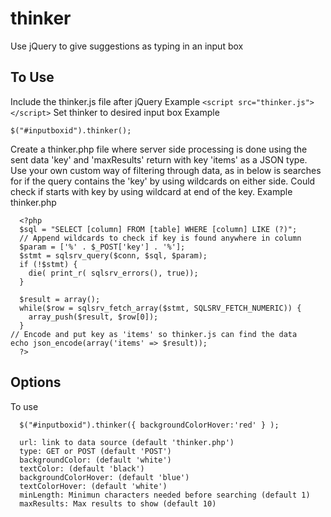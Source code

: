 # thinker
Use jQuery to give suggestions as typing in an input box

## To Use
Include the thinker.js file after jQuery Example `<script src="thinker.js"></script>`
Set thinker to desired input box
Example
```
$("#inputboxid").thinker();

```
Create a thinker.php file where server side processing is done using the sent data 'key' and 'maxResults'
return with key 'items' as a JSON type.
Use your own custom way of filtering through data, as in below is searches for if the query contains the 'key' by 
using wildcards on either side.  Could check if starts with key by using wildcard at end of the key.
Example thinker.php
```
  <?php 
  $sql = "SELECT [column] FROM [table] WHERE [column] LIKE (?)"; 
  // Append wildcards to check if key is found anywhere in column
  $param = ['%' . $_POST['key'] . '%'];
  $stmt = sqlsrv_query($conn, $sql, $param);  
  if (!$stmt) {
	die( print_r( sqlsrv_errors(), true));
  }

  $result = array();
  while($row = sqlsrv_fetch_array($stmt, SQLSRV_FETCH_NUMERIC)) {
  	array_push($result, $row[0]);
  }
// Encode and put key as 'items' so thinker.js can find the data
echo json_encode(array('items' => $result));
  ?>
```
  
## Options
To use
```
  $("#inputboxid").thinker({ backgroundColorHover:'red' } );

  url: link to data source (default 'thinker.php')
  type: GET or POST (default 'POST')
  backgroundColor: (default 'white')
  textColor: (default 'black')
  backgroundColorHover: (default 'blue')
  textColorHover: (default 'white')
  minLength: Minimun characters needed before searching (default 1)
  maxResults: Max results to show (default 10)
  ```
